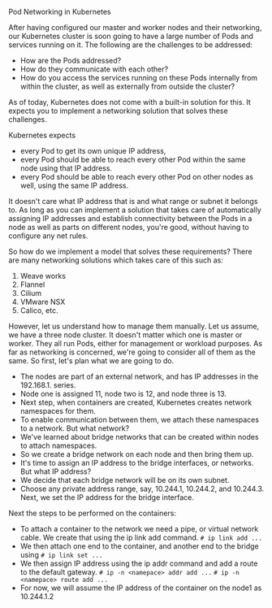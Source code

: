 Pod Networking in Kubernetes

After having configured our master and worker nodes and their networking, our Kubernetes cluster is soon going to have a large number of Pods and services running on it.
The following are the challenges to be addressed:
+ How are the Pods addressed?
+ How do they communicate with each other?
+ How do you access the services running on these Pods internally from within the cluster, as well as externally from outside the cluster?

As of today, Kubernetes does not come with a built-in solution for this. It expects you to implement a networking solution that solves these challenges.

Kubernetes expects 
+ every Pod to get its own unique IP address,
+ every Pod should be able to reach every other Pod within the same node using that IP address.
+ every Pod should be able to reach every other Pod on other nodes as well, using the same IP address.

It doesn't care what IP address that is and what range or subnet it belongs to. As long as you can implement a solution that takes care of automatically assigning IP addresses
and establish connectivity between the Pods in a node as well as parts on different nodes, you're good, without having to configure any net rules.

So how do we implement a model that solves these requirements? There are many networking solutions which takes care of this such as:
1. Weave works
2. Flannel
3. Cilium
4. VMware NSX
5. Calico, etc.

However, let us understand how to manage them manually.
Let us assume, we have a three node cluster. It doesn't matter which one is master or worker.
They all run Pods, either for management or workload purposes. As far as networking is concerned, we're going to consider all of them as the same.
So first, let's plan what we are going to do.
+ The nodes are part of an external network, and has IP addresses in the 192.168.1. series.
+ Node one is assigned 11, node two is 12, and node three is 13.
+ Next step, when containers are created, Kubernetes creates network namespaces for them.
+ To enable communication between them, we attach these namespaces to a network. But what network?
+ We've learned about bridge networks that can be created within nodes to attach namespaces.
+ So we create a bridge network on each node and then bring them up.
+ It's time to assign an IP address to the bridge interfaces, or networks. But what IP address?
+ We decide that each bridge network will be on its own subnet.
+ Choose any private address range, say, 10.244.1, 10.244.2, and 10.244.3. Next, we set the IP address for the bridge interface.

Next the steps to be performed on the containers:
+ To attach a container to the network we need a pipe, or virtual network cable. We create that using the ip link add command.
  ```# ip link add ...```
+ We then attach one end to the container, and another end to the bridge using
 ```# ip link set ...```
+ We then assign IP address using the ip addr command and add a route to the default gateway.
  ```# ip -n <namepace> addr add ...```
  ```# ip -n <namepace> route add ...```
+ For now, we will assume the IP address of the container on the node1 as 10.244.1.2

